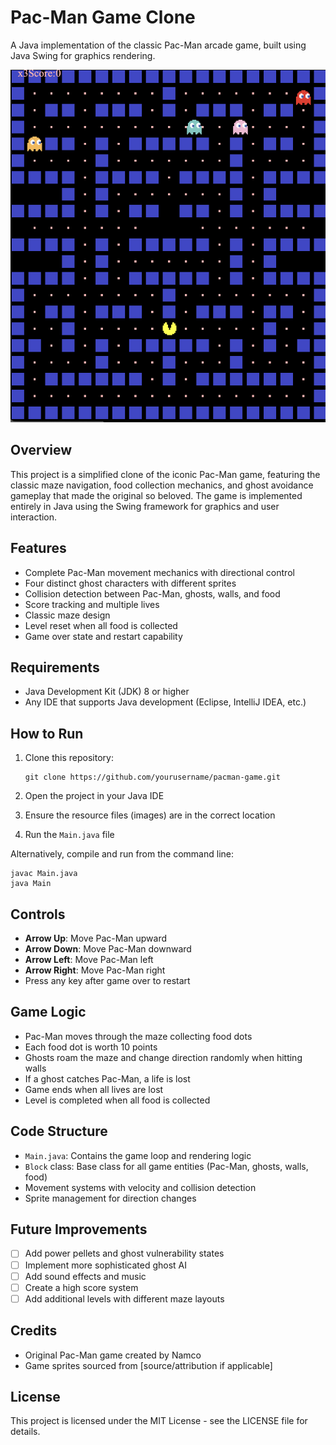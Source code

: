# Pac-Man Game Clone

A Java implementation of the classic Pac-Man arcade game, built using Java Swing for graphics rendering.

<img src="game screenshot.png" alt="Screenshot of the game" width="600"/>

## Overview

This project is a simplified clone of the iconic Pac-Man game, featuring the classic maze navigation, food collection mechanics, and ghost avoidance gameplay that made the original so beloved. The game is implemented entirely in Java using the Swing framework for graphics and user interaction.

## Features

- Complete Pac-Man movement mechanics with directional control
- Four distinct ghost characters with different sprites
- Collision detection between Pac-Man, ghosts, walls, and food
- Score tracking and multiple lives
- Classic maze design
- Level reset when all food is collected
- Game over state and restart capability

## Requirements

- Java Development Kit (JDK) 8 or higher
- Any IDE that supports Java development (Eclipse, IntelliJ IDEA, etc.)

## How to Run

1. Clone this repository:
   ```
   git clone https://github.com/yourusername/pacman-game.git
   ```

2. Open the project in your Java IDE

3. Ensure the resource files (images) are in the correct location

4. Run the `Main.java` file

Alternatively, compile and run from the command line:
```
javac Main.java
java Main
```

## Controls

- **Arrow Up**: Move Pac-Man upward
- **Arrow Down**: Move Pac-Man downward
- **Arrow Left**: Move Pac-Man left
- **Arrow Right**: Move Pac-Man right
- Press any key after game over to restart

## Game Logic

- Pac-Man moves through the maze collecting food dots
- Each food dot is worth 10 points
- Ghosts roam the maze and change direction randomly when hitting walls
- If a ghost catches Pac-Man, a life is lost
- Game ends when all lives are lost
- Level is completed when all food is collected

## Code Structure

- `Main.java`: Contains the game loop and rendering logic
- `Block` class: Base class for all game entities (Pac-Man, ghosts, walls, food)
- Movement systems with velocity and collision detection
- Sprite management for direction changes

## Future Improvements

- [ ] Add power pellets and ghost vulnerability states
- [ ] Implement more sophisticated ghost AI
- [ ] Add sound effects and music
- [ ] Create a high score system
- [ ] Add additional levels with different maze layouts

## Credits

- Original Pac-Man game created by Namco
- Game sprites sourced from [source/attribution if applicable]

## License

This project is licensed under the MIT License - see the LICENSE file for details.
